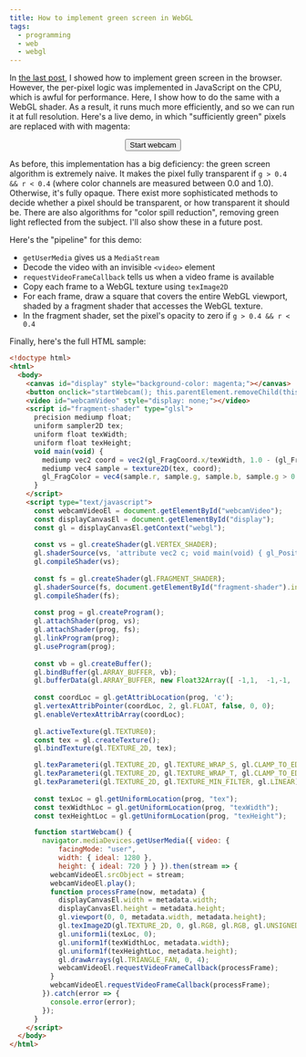 ```yaml
---
title: How to implement green screen in WebGL
tags:
  - programming
  - web
  - webgl
---
```


In [the last post](/2020/08/09/how-to-implement-green-screen-in-the-browser/), 
I showed how to implement green screen in the browser.
However, the per-pixel logic was implemented in JavaScript on the CPU,
which is awful for performance.
Here, I show how to do the same with a WebGL shader.
As a result, it runs much more efficiently,
and so we can run it at full resolution.
Here's a live demo, in which
"sufficiently green" pixels are replaced with with magenta:

<canvas id="display" style="background-color: magenta; max-width: initial"></canvas>
<div style="text-align: center">
  <button onclick="startWebcam(); this.parentElement.removeChild(this)">Start webcam</button>
</div>
<video id="webcamVideo" style="display: none;"></video>

<script id="fragment-shader" type="glsl">
    precision mediump float;
    uniform sampler2D tex;
    uniform float texWidth;
    uniform float texHeight;
    void main(void) {
      mediump vec2 coord = vec2(gl_FragCoord.x/texWidth, 1.0 - (gl_FragCoord.y/texHeight));
      mediump vec4 sample = texture2D(tex, coord);
      gl_FragColor = vec4(sample.r, sample.g, sample.b, sample.g > 0.4 && sample.r < 0.4 ? 0.0 : 1.0);
    }
</script>

<script type="text/javascript">
    const webcamVideoEl = document.getElementById("webcamVideo");
    const displayCanvasEl = document.getElementById("display");
    const gl = displayCanvasEl.getContext("webgl");
  
    const vs = gl.createShader(gl.VERTEX_SHADER);
    gl.shaderSource(vs, 'attribute vec2 c; void main(void) { gl_Position=vec4(c, 0.0, 1.0); }');
    gl.compileShader(vs);
  
    const fs = gl.createShader(gl.FRAGMENT_SHADER);
    gl.shaderSource(fs, document.getElementById("fragment-shader").innerText);
    gl.compileShader(fs);
  
    const prog = gl.createProgram();
    gl.attachShader(prog, vs);
    gl.attachShader(prog, fs);
    gl.linkProgram(prog);
    gl.useProgram(prog);
  
    const vb = gl.createBuffer();
    gl.bindBuffer(gl.ARRAY_BUFFER, vb);
    gl.bufferData(gl.ARRAY_BUFFER, new Float32Array([ -1,1,  -1,-1,  1,-1,  1,1 ]), gl.STATIC_DRAW);
  
    const coordLoc = gl.getAttribLocation(prog, 'c');
    gl.vertexAttribPointer(coordLoc, 2, gl.FLOAT, false, 0, 0);
    gl.enableVertexAttribArray(coordLoc);
  
    gl.activeTexture(gl.TEXTURE0);
    const tex = gl.createTexture();
    gl.bindTexture(gl.TEXTURE_2D, tex);

    gl.texParameteri(gl.TEXTURE_2D, gl.TEXTURE_WRAP_S, gl.CLAMP_TO_EDGE);
    gl.texParameteri(gl.TEXTURE_2D, gl.TEXTURE_WRAP_T, gl.CLAMP_TO_EDGE);
    gl.texParameteri(gl.TEXTURE_2D, gl.TEXTURE_MIN_FILTER, gl.LINEAR);
    
    const texLoc = gl.getUniformLocation(prog, "tex");
    const texWidthLoc = gl.getUniformLocation(prog, "texWidth");
    const texHeightLoc = gl.getUniformLocation(prog, "texHeight");

    function startWebcam() {
      navigator.mediaDevices.getUserMedia({ video: { 
            facingMode: "user",
            width: { ideal: 1280 },
            height: { ideal: 720 } } }).then(stream => {
        webcamVideoEl.srcObject = stream;
        webcamVideoEl.play();
        function processFrame(now, metadata) {
          displayCanvasEl.width = metadata.width;
          displayCanvasEl.height = metadata.height;
          gl.viewport(0, 0, metadata.width, metadata.height);
          gl.texImage2D(gl.TEXTURE_2D, 0, gl.RGB, gl.RGB, gl.UNSIGNED_BYTE, webcamVideoEl);
          gl.uniform1i(texLoc, 0);
          gl.uniform1f(texWidthLoc, metadata.width);
          gl.uniform1f(texHeightLoc, metadata.height);
          gl.drawArrays(gl.TRIANGLE_FAN, 0, 4);
          webcamVideoEl.requestVideoFrameCallback(processFrame);
        }
        webcamVideoEl.requestVideoFrameCallback(processFrame);
      }).catch(error => {
        console.error(error);
      });
    }
</script>

As before,
this implementation has a big deficiency:
the green screen algorithm is extremely naive.
It makes the pixel fully transparent
if `g > 0.4 && r < 0.4` (where color channels are measured between 0.0 and 1.0).
Otherwise, it's fully opaque.
There exist more sophisticated methods to decide whether a pixel should be transparent,
or how transparent it should be.
There are also algorithms for "color spill reduction", 
removing green light reflected from the subject.
I'll also show these in a future post.

Here's the "pipeline" for this demo:

* `getUserMedia` gives us a `MediaStream`
* Decode the video with an invisible `<video>` element
* `requestVideoFrameCallback` tells us when a video frame is available
* Copy each frame to a WebGL texture using `texImage2D`
* For each frame, draw a square that covers the entire WebGL viewport,
  shaded by a fragment shader that accesses the WebGL texture.
* In the fragment shader,
  set the pixel's opacity to zero if `g > 0.4 && r < 0.4`

Finally, here's the full HTML sample:

```html
<!doctype html>
<html>
  <body>
    <canvas id="display" style="background-color: magenta;"></canvas>
    <button onclick="startWebcam(); this.parentElement.removeChild(this)">Start webcam</button>
    <video id="webcamVideo" style="display: none;"></video>
    <script id="fragment-shader" type="glsl">
      precision mediump float;
      uniform sampler2D tex;
      uniform float texWidth;
      uniform float texHeight;
      void main(void) {
        mediump vec2 coord = vec2(gl_FragCoord.x/texWidth, 1.0 - (gl_FragCoord.y/texHeight));
        mediump vec4 sample = texture2D(tex, coord);
        gl_FragColor = vec4(sample.r, sample.g, sample.b, sample.g > 0.4 && sample.r < 0.4 ? 0.0 : 1.0);
      }
    </script>
    <script type="text/javascript">
      const webcamVideoEl = document.getElementById("webcamVideo");
      const displayCanvasEl = document.getElementById("display");
      const gl = displayCanvasEl.getContext("webgl");
    
      const vs = gl.createShader(gl.VERTEX_SHADER);
      gl.shaderSource(vs, 'attribute vec2 c; void main(void) { gl_Position=vec4(c, 0.0, 1.0); }');
      gl.compileShader(vs);
    
      const fs = gl.createShader(gl.FRAGMENT_SHADER);
      gl.shaderSource(fs, document.getElementById("fragment-shader").innerText);
      gl.compileShader(fs);
    
      const prog = gl.createProgram();
      gl.attachShader(prog, vs);
      gl.attachShader(prog, fs);
      gl.linkProgram(prog);
      gl.useProgram(prog);
    
      const vb = gl.createBuffer();
      gl.bindBuffer(gl.ARRAY_BUFFER, vb);
      gl.bufferData(gl.ARRAY_BUFFER, new Float32Array([ -1,1,  -1,-1,  1,-1,  1,1 ]), gl.STATIC_DRAW);
    
      const coordLoc = gl.getAttribLocation(prog, 'c');
      gl.vertexAttribPointer(coordLoc, 2, gl.FLOAT, false, 0, 0);
      gl.enableVertexAttribArray(coordLoc);
    
      gl.activeTexture(gl.TEXTURE0);
      const tex = gl.createTexture();
      gl.bindTexture(gl.TEXTURE_2D, tex);

      gl.texParameteri(gl.TEXTURE_2D, gl.TEXTURE_WRAP_S, gl.CLAMP_TO_EDGE);
      gl.texParameteri(gl.TEXTURE_2D, gl.TEXTURE_WRAP_T, gl.CLAMP_TO_EDGE);
      gl.texParameteri(gl.TEXTURE_2D, gl.TEXTURE_MIN_FILTER, gl.LINEAR);
      
      const texLoc = gl.getUniformLocation(prog, "tex");
      const texWidthLoc = gl.getUniformLocation(prog, "texWidth");
      const texHeightLoc = gl.getUniformLocation(prog, "texHeight");

      function startWebcam() {
        navigator.mediaDevices.getUserMedia({ video: { 
            facingMode: "user",
            width: { ideal: 1280 },
            height: { ideal: 720 } } }).then(stream => {
          webcamVideoEl.srcObject = stream;
          webcamVideoEl.play();
          function processFrame(now, metadata) {
            displayCanvasEl.width = metadata.width;
            displayCanvasEl.height = metadata.height;
            gl.viewport(0, 0, metadata.width, metadata.height);
            gl.texImage2D(gl.TEXTURE_2D, 0, gl.RGB, gl.RGB, gl.UNSIGNED_BYTE, webcamVideoEl);
            gl.uniform1i(texLoc, 0);
            gl.uniform1f(texWidthLoc, metadata.width);
            gl.uniform1f(texHeightLoc, metadata.height);
            gl.drawArrays(gl.TRIANGLE_FAN, 0, 4);
            webcamVideoEl.requestVideoFrameCallback(processFrame);
          }
          webcamVideoEl.requestVideoFrameCallback(processFrame);
        }).catch(error => {
          console.error(error);
        });
      }
    </script>
  </body>
</html>
```
